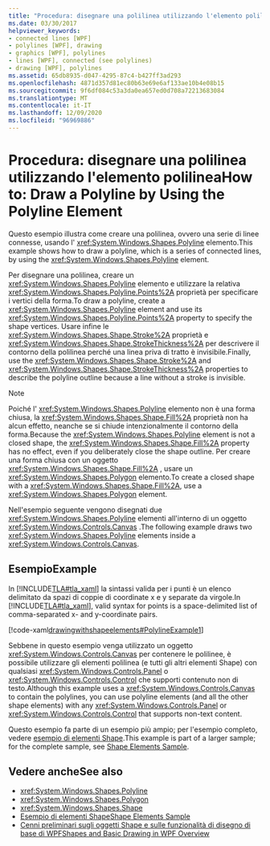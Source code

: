 ```yaml
---
title: "Procedura: disegnare una polilinea utilizzando l'elemento polilinea"
ms.date: 03/30/2017
helpviewer_keywords:
- connected lines [WPF]
- polylines [WPF], drawing
- graphics [WPF], polylines
- lines [WPF], connected (see polylines)
- drawing [WPF], polylines
ms.assetid: 65db8935-d047-4295-87c4-b427ff3ad293
ms.openlocfilehash: 4871d357d81ec80b63e69e6af133ae10b4e08b15
ms.sourcegitcommit: 9f6df084c53a3da0ea657ed0d708a72213683084
ms.translationtype: MT
ms.contentlocale: it-IT
ms.lasthandoff: 12/09/2020
ms.locfileid: "96969886"
---
```

# <a name="how-to-draw-a-polyline-by-using-the-polyline-element"></a><span data-ttu-id="6caa6-102">Procedura: disegnare una polilinea utilizzando l'elemento polilinea</span><span class="sxs-lookup"><span data-stu-id="6caa6-102">How to: Draw a Polyline by Using the Polyline Element</span></span>
<span data-ttu-id="6caa6-103">Questo esempio illustra come creare una polilinea, ovvero una serie di linee connesse, usando l' <xref:System.Windows.Shapes.Polyline> elemento.</span><span class="sxs-lookup"><span data-stu-id="6caa6-103">This example shows how to draw a polyline, which is a series of connected lines, by using the <xref:System.Windows.Shapes.Polyline> element.</span></span>  
  
 <span data-ttu-id="6caa6-104">Per disegnare una polilinea, creare un <xref:System.Windows.Shapes.Polyline> elemento e utilizzare la relativa <xref:System.Windows.Shapes.Polyline.Points%2A> proprietà per specificare i vertici della forma.</span><span class="sxs-lookup"><span data-stu-id="6caa6-104">To draw a polyline, create a <xref:System.Windows.Shapes.Polyline> element and use its <xref:System.Windows.Shapes.Polyline.Points%2A> property to specify the shape vertices.</span></span> <span data-ttu-id="6caa6-105">Usare infine le <xref:System.Windows.Shapes.Shape.Stroke%2A> proprietà e <xref:System.Windows.Shapes.Shape.StrokeThickness%2A> per descrivere il contorno della polilinea perché una linea priva di tratto è invisibile.</span><span class="sxs-lookup"><span data-stu-id="6caa6-105">Finally, use the <xref:System.Windows.Shapes.Shape.Stroke%2A> and <xref:System.Windows.Shapes.Shape.StrokeThickness%2A> properties to describe the polyline outline because a line without a stroke is invisible.</span></span>  
  
> [!NOTE]
> <span data-ttu-id="6caa6-106">Poiché l' <xref:System.Windows.Shapes.Polyline> elemento non è una forma chiusa, la <xref:System.Windows.Shapes.Shape.Fill%2A> proprietà non ha alcun effetto, neanche se si chiude intenzionalmente il contorno della forma.</span><span class="sxs-lookup"><span data-stu-id="6caa6-106">Because the <xref:System.Windows.Shapes.Polyline> element is not a closed shape, the <xref:System.Windows.Shapes.Shape.Fill%2A> property has no effect, even if you deliberately close the shape outline.</span></span> <span data-ttu-id="6caa6-107">Per creare una forma chiusa con un oggetto <xref:System.Windows.Shapes.Shape.Fill%2A> , usare un <xref:System.Windows.Shapes.Polygon> elemento.</span><span class="sxs-lookup"><span data-stu-id="6caa6-107">To create a closed shape with a <xref:System.Windows.Shapes.Shape.Fill%2A>, use a <xref:System.Windows.Shapes.Polygon> element.</span></span>  
  
 <span data-ttu-id="6caa6-108">Nell'esempio seguente vengono disegnati due <xref:System.Windows.Shapes.Polyline> elementi all'interno di un oggetto <xref:System.Windows.Controls.Canvas> .</span><span class="sxs-lookup"><span data-stu-id="6caa6-108">The following example draws two <xref:System.Windows.Shapes.Polyline> elements inside a <xref:System.Windows.Controls.Canvas>.</span></span>  
  
## <a name="example"></a><span data-ttu-id="6caa6-109">Esempio</span><span class="sxs-lookup"><span data-stu-id="6caa6-109">Example</span></span>  
 <span data-ttu-id="6caa6-110">In [!INCLUDE[TLA#tla_xaml](../../../includes/tlasharptla-xaml-md.md)] la sintassi valida per i punti è un elenco delimitato da spazi di coppie di coordinate x e y separate da virgole.</span><span class="sxs-lookup"><span data-stu-id="6caa6-110">In [!INCLUDE[TLA#tla_xaml](../../../includes/tlasharptla-xaml-md.md)], valid syntax for points is a space-delimited list of comma-separated x- and y-coordinate pairs.</span></span>  
  
 [!code-xaml[drawingwithshapeelements#PolylineExample1](~/samples/snippets/csharp/VS_Snippets_Wpf/DrawingWithShapeElements/CS/polylineexample.xaml#polylineexample1)]  
  
 <span data-ttu-id="6caa6-111">Sebbene in questo esempio venga utilizzato un oggetto <xref:System.Windows.Controls.Canvas> per contenere le polilinee, è possibile utilizzare gli elementi polilinea (e tutti gli altri elementi Shape) con qualsiasi <xref:System.Windows.Controls.Panel> o <xref:System.Windows.Controls.Control> che supporti contenuto non di testo.</span><span class="sxs-lookup"><span data-stu-id="6caa6-111">Although this example uses a <xref:System.Windows.Controls.Canvas> to contain the polylines, you can use polyline elements (and all the other shape elements) with any <xref:System.Windows.Controls.Panel> or <xref:System.Windows.Controls.Control> that supports non-text content.</span></span>  
  
 <span data-ttu-id="6caa6-112">Questo esempio fa parte di un esempio più ampio; per l'esempio completo, vedere [esempio di elementi Shape](https://github.com/Microsoft/WPF-Samples/tree/master/Graphics/ShapeElements).</span><span class="sxs-lookup"><span data-stu-id="6caa6-112">This example is part of a larger sample; for the complete sample, see [Shape Elements Sample](https://github.com/Microsoft/WPF-Samples/tree/master/Graphics/ShapeElements).</span></span>  
  
## <a name="see-also"></a><span data-ttu-id="6caa6-113">Vedere anche</span><span class="sxs-lookup"><span data-stu-id="6caa6-113">See also</span></span>

- <xref:System.Windows.Shapes.Polyline>
- <xref:System.Windows.Shapes.Polygon>
- <xref:System.Windows.Shapes.Shape>
- [<span data-ttu-id="6caa6-114">Esempio di elementi Shape</span><span class="sxs-lookup"><span data-stu-id="6caa6-114">Shape Elements Sample</span></span>](https://github.com/Microsoft/WPF-Samples/tree/master/Graphics/ShapeElements)
- [<span data-ttu-id="6caa6-115">Cenni preliminari sugli oggetti Shape e sulle funzionalità di disegno di base di WPF</span><span class="sxs-lookup"><span data-stu-id="6caa6-115">Shapes and Basic Drawing in WPF Overview</span></span>](shapes-and-basic-drawing-in-wpf-overview.md)
